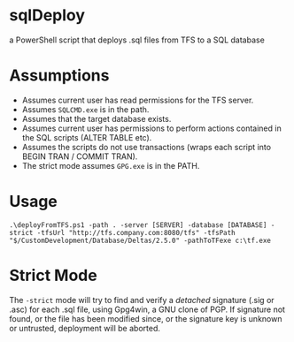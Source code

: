 sqlDeploy
=========

a PowerShell script that deploys .sql files from TFS to a SQL database


Assumptions
=========

- Assumes current user has read permissions for the TFS server.
- Assumes `SQLCMD.exe` is in the path.
- Assumes that the target database exists.
- Assumes current user has permissions to perform actions contained in the SQL scripts (ALTER TABLE etc).
- Assumes the scripts do not use transactions (wraps each script into BEGIN TRAN / COMMIT TRAN).
- The strict mode assumes `GPG.exe` is in the PATH.

Usage
=========

    .\deployFromTFS.ps1 -path . -server [SERVER] -database [DATABASE] -strict -tfsUrl "http://tfs.company.com:8080/tfs" -tfsPath "$/CustomDevelopment/Database/Deltas/2.5.0" -pathToTFexe c:\tf.exe

Strict Mode
=========
The `-strict` mode will try to find and verify a _detached_ signature (.sig or .asc) for each .sql file, using Gpg4win, a GNU clone of PGP.
If signature not found, or the file has been modified since, or the signature key is unknown or untrusted, deployment will be aborted.

